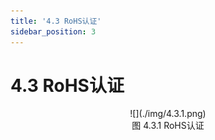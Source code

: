 ```yaml
---
title: '4.3 RoHS认证'
sidebar_position: 3
---
```


# 4.3 RoHS认证

<center>
![](./img/4.3.1.png)<br />
图 4.3.1 RoHS认证
</center>








